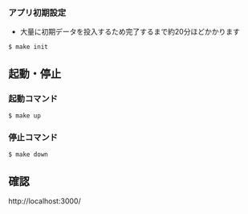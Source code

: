 ### アプリ初期設定
- 大量に初期データを投入するため完了するまで約20分ほどかかります
```
$ make init
```

## 起動・停止
### 起動コマンド
```
$ make up
```

### 停止コマンド
```
$ make down
```

## 確認
http://localhost:3000/
